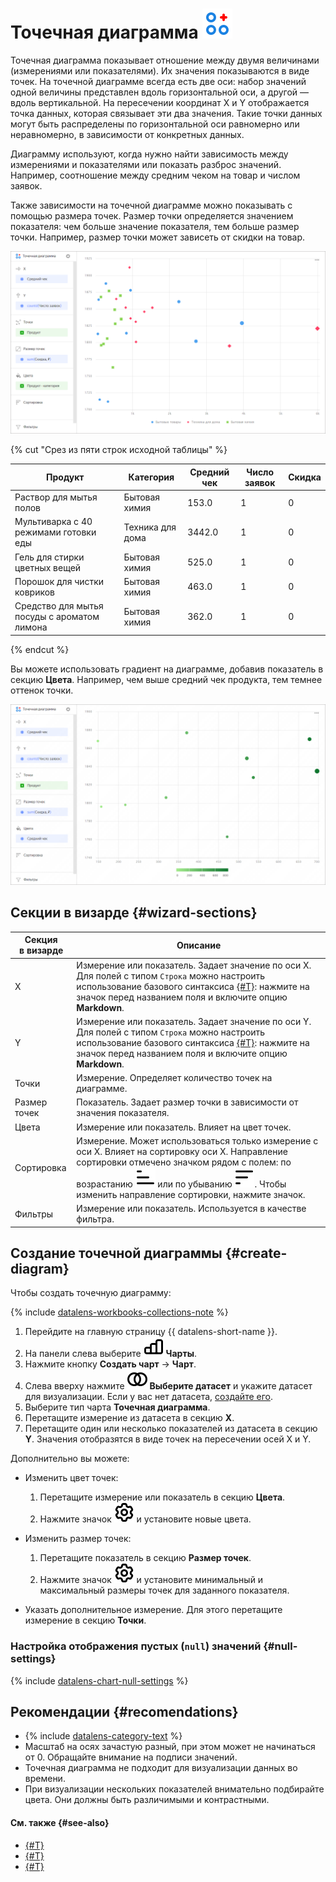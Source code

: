 # Точечная диаграмма ![](../../_assets/datalens/scatter-chart.svg)

Точечная диаграмма показывает отношение между двумя величинами (измерениями или показателями). Их значения показываются в виде точек. На точечной диаграмме всегда есть две оси: набор значений одной величины представлен вдоль горизонтальной оси, а другой — вдоль вертикальной. На пересечении координат X и Y отображается точка данных, которая связывает эти два значения. Такие точки данных могут быть распределены по горизонтальной оси равномерно или неравномерно, в зависимости от конкретных данных.

Диаграмму используют, когда нужно найти зависимость между измерениями и показателями или показать разброс значений. Например, соотношение между средним чеком на товар и числом заявок.

Также зависимости на точечной диаграмме можно показывать с помощью размера точек. Размер точки определяется значением показателя: чем больше значение показателя, тем больше размер точки. Например, размер точки может зависеть от скидки на товар.

![scatter-chart](../../_assets/datalens/visualization-ref/scatter-chart/scatter-chart.png)

{% cut "Срез из пяти строк исходной таблицы" %}

Продукт | Категория | Средний чек | Число заявок | Скидка
----|----|----|----|-----|
Раствор для мытья полов|	Бытовая химия|	153.0 | 1 | 0 |
Мультиварка с 40 режимами готовки еды|	Техника для дома |	3442.0 | 1 | 0 |
Гель для стирки цветных вещей|	Бытовая химия |	525.0 | 1 | 0 |
Порошок для чистки ковриков|	Бытовая химия | 463.0 | 1 | 0 |
Средство для мытья посуды с ароматом лимона|	Бытовая химия| 362.0 | 1 | 0 |


{% endcut %}

Вы можете использовать градиент на диаграмме, добавив показатель в секцию **Цвета**. Например, чем выше средний чек продукта, тем темнее оттенок точки.

![scatter-chart](../../_assets/datalens/visualization-ref/scatter-chart/gradient-scatter-chart.png)

## Секции в визарде {#wizard-sections}

Секция<br/> в визарде| Описание
----- | ----
X | Измерение или показатель. Задает значение по оси X. Для полей с типом `Строка` можно настроить использование базового синтаксиса [{#T}](../dashboard/markdown.md): нажмите на значок перед названием поля и включите опцию **Markdown**.
Y | Измерение или показатель. Задает значение по оси Y. Для полей с типом `Строка` можно настроить использование базового синтаксиса [{#T}](../dashboard/markdown.md): нажмите на значок перед названием поля и включите опцию **Markdown**.
Точки | Измерение. Определяет количество точек на диаграмме.
Размер точек | Показатель. Задает размер точки в зависимости от значения показателя.
Цвета | Измерение или показатель. Влияет на цвет точек.
Сортировка | Измерение. Может использоваться только измерение с оси Х. Влияет на сортировку оси X. Направление сортировки отмечено значком рядом с полем: по возрастанию ![image](../../_assets/console-icons/bars-ascending-align-left.svg) или по убыванию ![image](../../_assets/console-icons/bars-descending-align-left.svg). Чтобы изменить направление сортировки, нажмите значок.
Фильтры | Измерение или показатель. Используется в качестве фильтра.

## Создание точечной диаграммы {#create-diagram}

Чтобы создать точечную диаграмму:


{% include [datalens-workbooks-collections-note](../../_includes/datalens/operations/datalens-workbooks-collections-note-step4.md) %}


1. Перейдите на главную страницу {{ datalens-short-name }}.
1. На панели слева выберите ![chart](../../_assets/console-icons/chart-column.svg) **Чарты**.
1. Нажмите кнопку **Создать чарт** → **Чарт**.
1. Слева вверху нажмите ![image](../../_assets/console-icons/circles-intersection.svg) **Выберите датасет** и укажите датасет для визуализации. Если у вас нет датасета, [создайте его](../dataset/create-dataset.md#create).
1. Выберите тип чарта **Точечная диаграмма**.
1. Перетащите измерение из датасета в секцию **X**.
1. Перетащите один или несколько показателей из датасета в секцию **Y**. Значения отобразятся в виде точек на пересечении осей X и Y.

Дополнительно вы можете:

* Изменить цвет точек:

  1. Перетащите измерение или показатель в секцию **Цвета**.
  1. Нажмите значок ![](../../_assets/console-icons/gear.svg) и установите новые цвета.

* Изменить размер точек:

  1. Перетащите показатель в секцию **Размер точек**.
  1. Нажмите значок ![](../../_assets/console-icons/gear.svg) и установите минимальный и максимальный размеры точек для заданного показателя.

* Указать дополнительное измерение. Для этого перетащите измерение в секцию **Точки**.

### Настройка отображения пустых (`null`) значений {#null-settings}

{% include [datalens-chart-null-settings](../../_includes/datalens/datalens-chart-null-settings.md) %}

## Рекомендации {#recomendations}

* {% include [datalens-category-text](../../_includes/datalens/datalens-category-text.md) %}
* Масштаб на осях зачастую разный, при этом может не начинаться от 0. Обращайте внимание на подписи значений.
* Точечная диаграмма не подходит для визуализации данных во времени.
* При визуализации нескольких показателей внимательно подбирайте цвета. Они должны быть различимыми и контрастными.

#### См. также {#see-also}

* [{#T}](../operations/dashboard/create.md)
* [{#T}](../operations/dashboard/add-chart.md)
* [{#T}](../operations/dashboard/add-selector.md)